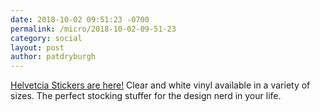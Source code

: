 ```yaml
---
date: 2018-10-02 09:51:23 -0700
permalink: /micro/2018-10-02-09-51-23
category: social
layout: post
author: patdryburgh
---
```


[Helvetcia Stickers are here!](https://wonderful.threadless.com/designs/helvetcia-tee/accessories/sticker) Clear and white vinyl available in a variety of sizes. The perfect stocking stuffer for the design nerd in your life.